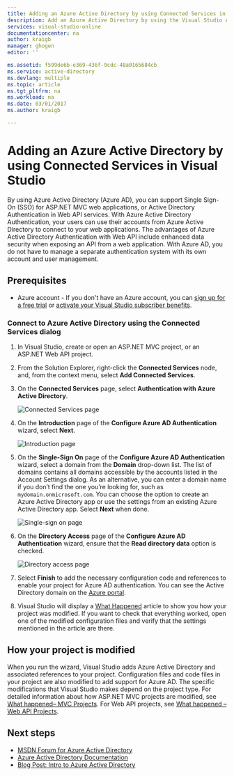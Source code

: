 ```yaml
---
title: Adding an Azure Active Directory by using Connected Services in Visual Studio | Microsoft Docs
description: Add an Azure Active Directory by using the Visual Studio Add Connected Services dialog box
services: visual-studio-online
documentationcenter: na
author: kraigb
manager: ghogen
editor: ''

ms.assetid: f599de6b-e369-436f-9cdc-48a0165684cb
ms.service: active-directory
ms.devlang: multiple
ms.topic: article
ms.tgt_pltfrm: na
ms.workload: na
ms.date: 03/01/2017
ms.author: kraigb

---
```

# Adding an Azure Active Directory by using Connected Services in Visual Studio
By using Azure Active Directory (Azure AD), you can support Single Sign-On (SSO) for ASP.NET MVC web applications, or Active Directory Authentication in Web API services. With Azure Active Directory Authentication, your users can use their accounts from Azure Active Directory to connect to your web applications. The advantages of Azure Active Directory Authentication with Web API include enhanced data security when exposing an API from a web application. With Azure AD, you do not have to manage a separate authentication system with its own account and user management.

## Prerequisites
- Azure account - If you don't have an Azure account, you can [sign up for a free trial](https://azure.microsoft.com/pricing/free-trial/?WT.mc_id=A261C142F) or [activate your Visual Studio subscriber benefits](https://azure.microsoft.com/pricing/member-offers/msdn-benefits-details/?WT.mc_id=A261C142F).

### Connect to Azure Active Directory using the Connected Services dialog
1. In Visual Studio, create or open an ASP.NET MVC project, or an ASP.NET Web API project.

1. From the Solution Explorer, right-click the **Connected Services** node, and, from the context menu, select **Add Connected Services**.

1. On the **Connected Services** page, select **Authentication with Azure Active Directory**.
   
    ![Connected Services page](./media/vs-azure-tools-connected-services-add-active-directory/connected-services-add-active-directory.png)

1. On the **Introduction** page of the **Configure Azure AD Authentication** wizard, select **Next**.
   
    ![Introduction page](./media/vs-azure-tools-connected-services-add-active-directory/configure-azure-ad-wizard-1.png)

1. On the **Single-Sign On** page of the **Configure Azure AD Authentication** wizard, select a domain from the **Domain** drop-down list. The list of domains contains all domains accessible by the accounts listed in the Account Settings dialog. As an alternative, you can enter a domain name if you don’t find the one you’re looking for, such as `mydomain.onmicrosoft.com`. You can choose the option to create an Azure Active Directory app or use the settings from an existing Azure Active Directory app. Select **Next** when done.
   
	![Single-sign on page](./media/vs-azure-tools-connected-services-add-active-directory/configure-azure-ad-wizard-2.png)

1. On the **Directory Access** page of the **Configure Azure AD Authentication** wizard, ensure that the **Read directory data** option is checked. 
   
    ![Directory access page](./media/vs-azure-tools-connected-services-add-active-directory/configure-azure-ad-wizard-3.png)

1. Select **Finish** to add the necessary configuration code and references to enable your project for Azure AD authentication. You can see the Active Directory domain on the [Azure portal](http://go.microsoft.com/fwlink/p/?LinkID=525040).

1. Visual Studio will display a [What Happened](#how-your-project-is-modified) article to show you how your project was modified. If you want to check that everything worked, open one of the modified configuration files and verify that the settings mentioned in the article are there. 

## How your project is modified
When you run the wizard, Visual Studio adds Azure Active Directory and associated references to your project. Configuration files and code files in your project are also modified to add support for Azure AD. The specific modifications that Visual Studio makes depend on the project type. For detailed information about how ASP.NET MVC projects are modified, see [What happened– MVC Projects](http://go.microsoft.com/fwlink/p/?LinkID=513809). For Web API projects, see [What happened – Web API Projects](http://go.microsoft.com/fwlink/p/?LinkId=513810).

## Next steps
* [MSDN Forum for Azure Active Directory](https://social.msdn.microsoft.com/forums/azure/home?forum=WindowsAzureAD)
* [Azure Active Directory Documentation](https://azure.microsoft.com/documentation/services/active-directory/)
* [Blog Post: Intro to Azure Active Directory](http://blogs.msdn.com/b/brunoterkaly/archive/2014/03/03/introduction-to-windows-azure-active-directory.aspx)

